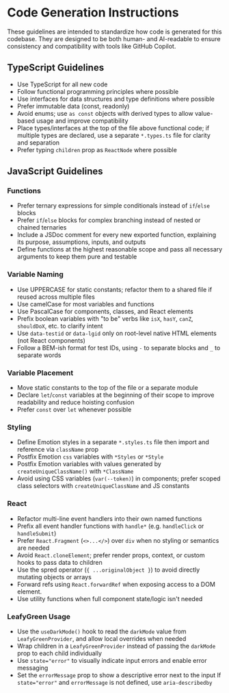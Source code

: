 # Code Generation Instructions

These guidelines are intended to standardize how code is generated for this codebase. They are designed to be both human- and AI-readable to ensure consistency and compatibility with tools like GitHub Copilot.

## TypeScript Guidelines

- Use TypeScript for all new code
- Follow functional programming principles where possible
- Use interfaces for data structures and type definitions where possible
- Prefer immutable data (const, readonly)
- Avoid enums; use `as const` objects with derived types to allow value-based usage and improve compatibility
- Place types/interfaces at the top of the file above functional code; if multiple types are declared, use a separate `*.types.ts` file for clarity and separation
- Prefer typing `children` prop as `ReactNode` where possible

## JavaScript Guidelines

### Functions

- Prefer ternary expressions for simple conditionals instead of `if`/`else` blocks
- Prefer `if`/`else` blocks for complex branching instead of nested or chained ternaries
- Include a JSDoc comment for every new exported function, explaining its purpose, assumptions, inputs, and outputs
- Define functions at the highest reasonable scope and pass all necessary arguments to keep them pure and testable

### Variable Naming

- Use UPPERCASE for static constants; refactor them to a shared file if reused across multiple files
- Use camelCase for most variables and functions
- Use PascalCase for components, classes, and React elements
- Prefix boolean variables with "to be" verbs like `isX`, `hasY`, `canZ`, `shouldDoX`, etc. to clarify intent
- Use `data-testid` or `data-lgid` only on root-level native HTML elements (not React components)
- Follow a BEM-ish format for test IDs, using `-` to separate blocks and `_` to separate words

### Variable Placement

- Move static constants to the top of the file or a separate module
- Declare `let`/`const` variables at the beginning of their scope to improve readability and reduce hoisting confusion
- Prefer `const` over `let` whenever possible

### Styling

- Define Emotion styles in a separate `*.styles.ts` file then import and reference via `className` prop
- Postfix Emotion `css` variables with `*Styles` or `*Style`
- Postfix Emotion variables with values generated by `createUniqueClassName()` with `*ClassName`
- Avoid using CSS variables (`var(--token)`) in components; prefer scoped class selectors with `createUniqueClassName` and JS constants

### React

- Refactor multi-line event handlers into their own named functions
- Prefix all event handler functions with `handle*` (e.g. `handleClick` or `handleSubmit`)
- Prefer `React.Fragment` (`<>...</>`) over `div` when no styling or semantics are needed
- Avoid `React.cloneElement`; prefer render props, context, or custom hooks to pass data to children
- Use the spred operator (`{ ...originalObject }`) to avoid directly mutating objects or arrays
- Forward refs using `React.forwardRef` when exposing access to a DOM element.
- Use utility functions when full component state/logic isn't needed

### LeafyGreen Usage

- Use the `useDarkMode()` hook to read the `darkMode` value from `LeafyGreenProvider`, and allow local overrides when needed
- Wrap children in a `LeafyGreenProvider` instead of passing the `darkMode` prop to each child individually
- Use `state="error"` to visually indicate input errors and enable error messaging
- Set the `errorMessage` prop to show a descriptive error next to the input
  If `state="error"` and `errorMessage` is not defined, use `aria-describedby`